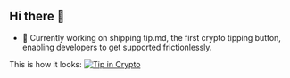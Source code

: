 ## Hi there 👋
- 🔭 Currently working on shipping tip.md, the first crypto tipping button, enabling developers to get supported frictionlessly.

This is how it looks: [![Tip in Crypto](https://tip.md/badge.svg)](https://tip.md/xR0am)
<!--

**xR0am/xR0am** is a ✨ _special_ ✨ repository because its `README.md` (this file) appears on your GitHub profile.

Here are some ideas to get you started:

- 🔭 I’m currently working on ...
- 🌱 I’m currently learning ...
- 👯 I’m looking to collaborate on ...
- 🤔 I’m looking for help with ...
- 💬 Ask me about ...
- 📫 How to reach me: ...
- 😄 Pronouns: ...
- ⚡ Fun fact: ...
-->
